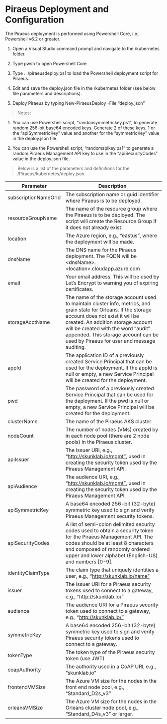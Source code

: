 ﻿Piraeus Deployment and Configuration
====================================

The Piraeus deployment is performed using Powershell Core, i.e., Powershell v6.2
or greater.

1.  Open a Visual Studio command prompt and navigate to the /kubernetes folder.

2.  Type pwsh to open Powershell Core

3.  Type . ./piraeusdeploy.ps1 to load the Powershell deployment script for
    Piraeus.

4.  Edit and save the deploy.json file in the /kubernetes folder (see below file
    parameters and descriptions).

5.  Deploy Piraeus by typing New-PiraeusDeploy -File “deploy.json”

>   Notes:

1.  You can use Powershell script, “randonsymmetrickey.ps1”, to generate random
    256-bit base64 encoded keys. Generate 2 of these keys, 1 or the
    “apiSymmetricKey” value and another for the “symmetricKey” value in the
    deploy.json file.

2.  You can use the Powershell script, “randomapikey.ps1” to generate a random
    Piraeus Management API key to use in the “apiSecurityCodes” value in the
    deploy.json file.

>   Below is a list of the parameters and definitions for the
>   /Piraeus/kubernetes/deploy.json.

| Parameter            | Description                                                                                                                                                                                                                                                                                                           |
|----------------------|-----------------------------------------------------------------------------------------------------------------------------------------------------------------------------------------------------------------------------------------------------------------------------------------------------------------------|
| subscriptionNameOrId | The subscription name or guid identifier where Piraeus is to be deployed.                                                                                                                                                                                                                                             |
| resourceGroupName    | The name of the resource group where the Piraeus is to be deployed. The script will create the Resource Group if it does not already exist.                                                                                                                                                                           |
| location             | The Azure region, e.g., “eastus”, where the deployment will be made.                                                                                                                                                                                                                                                  |
| dnsName              | The DNS name for the Piraeus deployment. The FQDN will be \<dnsName\>.\<location\>.cloudapp.azure.com                                                                                                                                                                                                                 |
| email                | Your email address. This will be used by Let’s Encrypt to warning you of expiring certificates.                                                                                                                                                                                                                       |
| storageAcctName      | The name of the storage account used to maintain cluster info, metrics, and grain state for Orleans. If the storage account does not exist it will be created. An addition storage account will be created with the word “audit” appended. This storage account can be used by Piraeus for user and message auditing. |
| appId                | The application ID of a previously created Service Principal that can be used for the deployment. If the appId is null or empty, a new Service Principal will be created for the deployment.                                                                                                                          |
| pwd                  | The password of a previously created Service Principal that can be used for the deployment. If the pwd is null or empty, a new Service Principal will be created for the deployment.                                                                                                                                  |
| clusterName          | The name of the Piraeus AKS cluster.                                                                                                                                                                                                                                                                                  |
| nodeCount            | The number of nodes (VMs) created by in each node pool (there are 2 node pools) in the Piraeus cluster.                                                                                                                                                                                                               |
| apiIssuer            | The issuer URI, e.g., “http://skunklab.io/mgmt”, used in creating the security token used by the Piraeus Management API.                                                                                                                                                                                              |
| apiAudience          | The audience URI, e.g., “http://skunklab.io/mgmt”, used in creating the security token used by the Piraeus Management API.                                                                                                                                                                                            |
| apiSymmetricKey      | A base64 encoded 256-bit (32-byte) symmetric key used to sign and verify Piraeus Management security tokens.                                                                                                                                                                                                          |
| apiSecurityCodes     | A list of semi-colon delimited security codes used to obtain a security token for the Piraeus Management API. The codes should be at least 8 characters and composed of randomly ordered upper and lower alphabet (English-US) and numbers [0-9].                                                                     |
| identityClaimType    | The claim type that uniquely identities a user, e.g., “http://skunklab.io/name”                                                                                                                                                                                                                                       |
| issuer               | The issuer URI for a Piraeus security tokens used to connect to a gateway, e.g., “http://skunklab.io/”                                                                                                                                                                                                                |
| audience             | The audience URI for a Piraeus security token used to connect to a gateway, e.g., “http://skunklab.io/”                                                                                                                                                                                                               |
| symmetricKey         | A base64 encoded 256-bit (32-byte) symmetric key used to sign and verify Piraeus security tokens used to connect to a gateway.                                                                                                                                                                                        |
| tokenType            | The token type of the Piraeus security token (use JWT)                                                                                                                                                                                                                                                                |
| coapAuthority        | The authority used in a CoAP URI, e.g., “skunklab.io”                                                                                                                                                                                                                                                                 |
| frontendVMSize       | The Azure VM size for the nodes in the front end node pool, e.g., “Standard_D2s_v3”                                                                                                                                                                                                                                   |
| orleansVMSize        | The Azure VM size for the nodes in the Orleans cluster node pool, e.g., “Standard_D4s_v3” or larger.                                                                                                                                                                                                                  |


